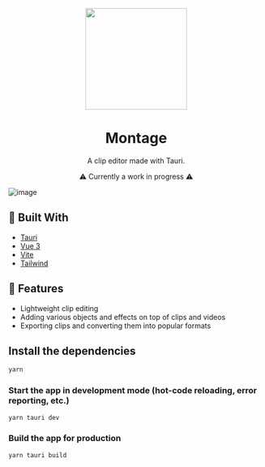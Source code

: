 <p align=center>
  <img src="https://user-images.githubusercontent.com/36193643/190853606-9c6badcb-6fbf-465b-80da-b38e01340191.png" width="200" height="200" />
</p>

<h1 align=center>Montage</h1>
<p align=center>A clip editor made with Tauri.</p>
<p align=center>⚠ Currently a work in progress ⚠</p>

![image](https://user-images.githubusercontent.com/36193643/235520785-b33d54b7-9f4e-4d5b-97ef-b0eff096ef2c.png)

## 🔨 Built With

- [Tauri](https://www.tauri.app/)
- [Vue 3](https://vuejs.org/)
- [Vite](https://vitejs.dev/)
- [Tailwind](https://tailwindcss.com/)

## 🚀 Features

- Lightweight clip editing
- Adding various objects and effects on top of clips and videos
- Exporting clips and converting them into popular formats

## Install the dependencies

```bash
yarn
```

### Start the app in development mode (hot-code reloading, error reporting, etc.)

```bash
yarn tauri dev
```

### Build the app for production

```bash
yarn tauri build
```
